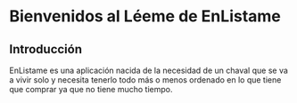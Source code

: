# **Bienvenidos al Léeme de EnListame**
	
## Introducción
	
EnListame es una aplicación nacida de la necesidad de un chaval que se va a vivir solo y necesita tenerlo todo más o menos ordenado en lo que tiene que comprar ya que no tiene mucho tiempo.

